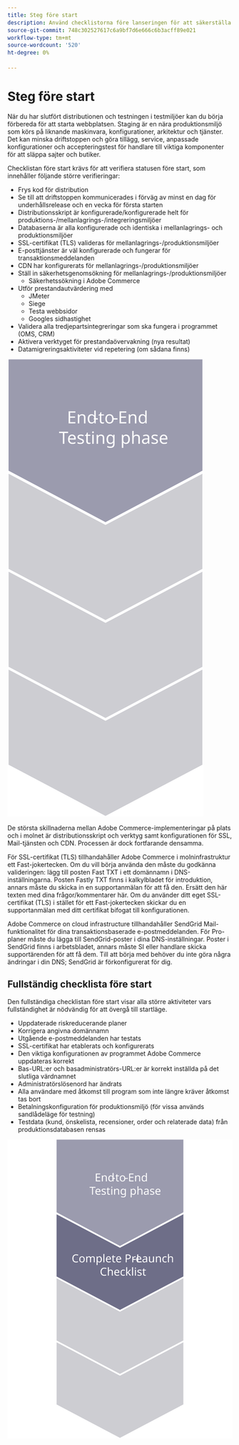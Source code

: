 ```yaml
---
title: Steg före start
description: Använd checklistorna före lanseringen för att säkerställa en smidig implementering av webbplatsen Adobe Commerce.
source-git-commit: 748c302527617c6a9bf7d6e666c6b3acff89e021
workflow-type: tm+mt
source-wordcount: '520'
ht-degree: 0%

---
```



# Steg före start

När du har slutfört distributionen och testningen i testmiljöer kan du börja förbereda för att starta webbplatsen. Staging är en nära produktionsmiljö som körs på liknande maskinvara, konfigurationer, arkitektur och tjänster. Det kan minska driftstoppen och göra tillägg, service, anpassade konfigurationer och accepteringstest för handlare till viktiga komponenter för att släppa sajter och butiker.

Checklistan före start krävs för att verifiera statusen före start, som innehåller följande större verifieringar:

- Frys kod för distribution
- Se till att driftstoppen kommunicerades i förväg av minst en dag för underhållsrelease och en vecka för första starten
- Distributionsskript är konfigurerade/konfigurerade helt för produktions-/mellanlagrings-/integreringsmiljöer
- Databaserna är alla konfigurerade och identiska i mellanlagrings- och produktionsmiljöer
- SSL-certifikat (TLS) valideras för mellanlagrings-/produktionsmiljöer
- E-posttjänster är väl konfigurerade och fungerar för transaktionsmeddelanden
- CDN har konfigurerats för mellanlagrings-/produktionsmiljöer
- Ställ in säkerhetsgenomsökning för mellanlagrings-/produktionsmiljöer
   - Säkerhetssökning i Adobe Commerce
- Utför prestandautvärdering med
   - JMeter
   - Siege
   - Testa webbsidor
   - Googles sidhastighet
- Validera alla tredjepartsintegreringar som ska fungera i programmet (OMS, CRM)
- Aktivera verktyget för prestandaövervakning (nya resultat)
- Datamigreringsaktiviteter vid repetering (om sådana finns)

![Bild som visar fas 1 av startprocessen](../../assets/playbooks/launch-steps-1.svg)

De största skillnaderna mellan Adobe Commerce-implementeringar på plats och i molnet är distributionsskript och verktyg samt konfigurationen för SSL, Mail-tjänsten och CDN. Processen är dock fortfarande densamma.

För SSL-certifikat (TLS) tillhandahåller Adobe Commerce i molninfrastruktur ett Fast-jokertecken. Om du vill börja använda den måste du godkänna valideringen: lägg till posten Fast TXT i ett domännamn i DNS-inställningarna. Posten Fastly TXT finns i kalkylbladet för introduktion, annars måste du skicka in en supportanmälan för att få den. Ersätt den här texten med dina frågor/kommentarer här. Om du använder ditt eget SSL-certifikat (TLS) i stället för ett Fast-jokertecken skickar du en supportanmälan med ditt certifikat bifogat till konfigurationen.

Adobe Commerce on cloud infrastructure tillhandahåller SendGrid Mail-funktionalitet för dina transaktionsbaserade e-postmeddelanden. För Pro-planer måste du lägga till SendGrid-poster i dina DNS-inställningar. Poster i SendGrid finns i arbetsbladet, annars måste SI eller handlare skicka supportärenden för att få dem. Till att börja med behöver du inte göra några ändringar i din DNS; SendGrid är förkonfigurerat för dig.

## Fullständig checklista före start

Den fullständiga checklistan före start visar alla större aktiviteter vars fullständighet är nödvändig för att övergå till startläge.

- Uppdaterade riskreducerande planer
- Korrigera angivna domännamn
- Utgående e-postmeddelanden har testats
- SSL-certifikat har etablerats och konfigurerats
- Den viktiga konfigurationen av programmet Adobe Commerce uppdateras korrekt
- Bas-URL:er och basadministratörs-URL:er är korrekt inställda på det slutliga värdnamnet
- Administratörslösenord har ändrats
- Alla användare med åtkomst till program som inte längre kräver åtkomst tas bort
- Betalningskonfiguration för produktionsmiljö (för vissa används sandlådeläge för testning)
- Testdata (kund, önskelista, recensioner, order och relaterade data) från produktionsdatabasen rensas

![Bild som visar fas 2 av startprocessen](../../assets/playbooks/launch-steps-2.svg)
